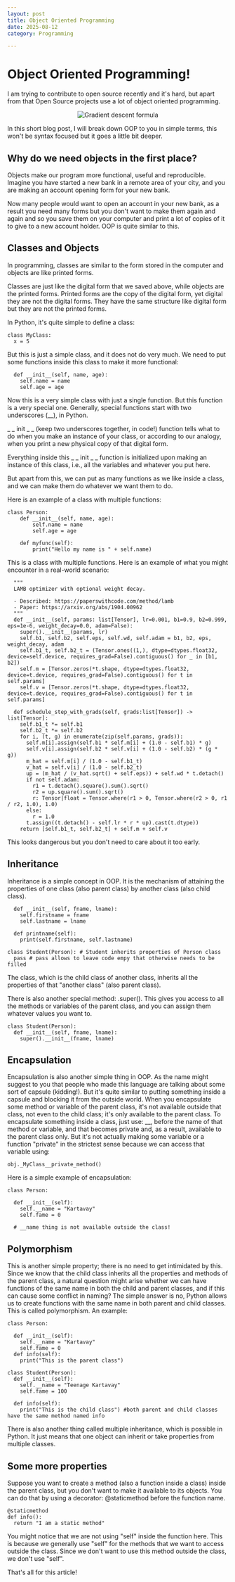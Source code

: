 ```yaml
---
layout: post
title: Object Oriented Programming
date: 2025-08-12
category: Programming

---
```


# Object Oriented Programming!
I am trying to contribute to open source recently and it's hard, but apart from that Open Source projects use a lot of object oriented programming.
<p align="center">
  <img src="/assets/images/2025-08-12-object-oriented-programming/project_img.png" alt="Gradient descent formula">
</p>
In this short blog post, I will break down OOP to you in simple terms, this won't be syntax focused but it goes a little bit deeper.

## Why do we need objects in the first place?
Objects make our program more functional, useful and reproducible. Imagine you have started a new bank in a remote area of your city, and you are making an account opening form for your new bank.  

Now many people would want to open an account in your new bank, as a result you need many forms but you don't want to make them again and again and so you save them on your computer and print a lot of copies of it to give to a new account holder. OOP is quite similar to this.

## Classes and Objects

In programming, classes are similar to the form stored in the computer and objects are like printed forms.  

Classes are just like the digital form that we saved above, while objects are the printed forms. Printed forms are the copy of the digital form, yet digital they are not the digital forms. They have the same structure like digital form but they are not the printed forms. 

In Python, it's quite simple to define a class: 
```
class MyClass:
  x = 5
```
But this is just a simple class, and it does not do very much. We need to put some functions inside this class to make it more functional:
```class Person:
  def __init__(self, name, age):
    self.name = name
    self.age = age
```
Now this is a very simple class with just a single function. But this function is a very special one. Generally, special functions start with two underscores (__), in Python.

_ _ init _ _ (keep two underscores together, in code!) function tells what to do when you make an instance of your class, or according to our analogy, when you print a new physical copy of that digital form. 

Everything inside this _ _ init _ _ function is initialized upon making an instance of this class, i.e., all the variables and whatever you put here.

But apart from this, we can put as many functions as we like inside a class, and we can make them do whatever we want them to do.

Here is an example of a class with multiple functions: 
``` 
class Person:  
    def __init__(self, name, age):  
        self.name = name  
        self.age = age  
  
    def myfunc(self):  
        print("Hello my name is " + self.name)
```
This is a class with multiple functions. Here is an example of what you might encounter in a real-world scenario:

```class LAMB(Optimizer):
  """
  LAMB optimizer with optional weight decay.

  - Described: https://paperswithcode.com/method/lamb
  - Paper: https://arxiv.org/abs/1904.00962
  """
  def __init__(self, params: list[Tensor], lr=0.001, b1=0.9, b2=0.999, eps=1e-6, weight_decay=0.0, adam=False):
    super().__init__(params, lr)
    self.b1, self.b2, self.eps, self.wd, self.adam = b1, b2, eps, weight_decay, adam
    self.b1_t, self.b2_t = (Tensor.ones((1,), dtype=dtypes.float32, device=self.device, requires_grad=False).contiguous() for _ in [b1, b2])
    self.m = [Tensor.zeros(*t.shape, dtype=dtypes.float32, device=t.device, requires_grad=False).contiguous() for t in self.params]
    self.v = [Tensor.zeros(*t.shape, dtype=dtypes.float32, device=t.device, requires_grad=False).contiguous() for t in self.params]

  def schedule_step_with_grads(self, grads:list[Tensor]) -> list[Tensor]:
    self.b1_t *= self.b1
    self.b2_t *= self.b2
    for i, (t, g) in enumerate(zip(self.params, grads)):
      self.m[i].assign(self.b1 * self.m[i] + (1.0 - self.b1) * g)
      self.v[i].assign(self.b2 * self.v[i] + (1.0 - self.b2) * (g * g))
      m_hat = self.m[i] / (1.0 - self.b1_t)
      v_hat = self.v[i] / (1.0 - self.b2_t)
      up = (m_hat / (v_hat.sqrt() + self.eps)) + self.wd * t.detach()
      if not self.adam:
        r1 = t.detach().square().sum().sqrt()
        r2 = up.square().sum().sqrt()
        r: Tensor|float = Tensor.where(r1 > 0, Tensor.where(r2 > 0, r1 / r2, 1.0), 1.0)
      else:
        r = 1.0
      t.assign((t.detach() - self.lr * r * up).cast(t.dtype))
    return [self.b1_t, self.b2_t] + self.m + self.v
```
This looks dangerous but you don't need to care about it too early.
## Inheritance

Inheritance is a simple concept in OOP. It is the mechanism of attaining the properties of one class (also parent class) by another class (also child class).

```class Person:
  def __init__(self, fname, lname):
    self.firstname = fname
    self.lastname = lname

  def printname(self):
    print(self.firstname, self.lastname)

class Student(Person): # Student inherits properties of Person class
  pass # pass allows to leave code empy that otherwise needs to be filled
```

The class, which is the child class of another class, inherits all the properties of that "another class" (also parent class).

There is also another special method: .super(). This gives you access to all the methods or variables of the parent class, and you can assign them whatever values you want to.

```
class Student(Person):
  def __init__(self, fname, lname):
    super().__init__(fname, lname)
```
## Encapsulation
Encapsulation is also another simple thing in OOP. As the name might suggest to you that people who made this language are talking about some sort of capsule (kidding!). 
But it's quite similar to putting something inside a capsule and blocking it from the outside world. 
When you encapsulate some method or variable of the parent class, it's not available outside that class, not even to the child class; it's only available to the parent class.
To encapsulate something inside a class, just use: __, before the name of that method or variable, and that becomes private and, as a result, available to the parent class only.
But it's not actually making some variable or a function "private" in the strictest sense because we can access that variable using: 

```obj._MyClass__private_method()```

Here is a simple example of encapsulation: 
```
class Person:

  def __init__(self):
    self.__name = "Kartavay"
    self.fame = 0

  # __name thing is not available outside the class!
```
## Polymorphism
This is another simple property; there is no need to get intimidated by this. 
Since we know that the child class inherits all the properties and methods of the parent class, a natural question might arise whether we can have functions of the same name in both the child and parent classes, and if this can cause some conflict in naming?
The simple answer is no, Python allows us to create functions with the same name in both parent and child classes. This is called polymorphism. 
An example:
```
class Person:

  def __init__(self):
    self.__name = "Kartavay"
    self.fame = 0
  def info(self):
    print("This is the parent class")
  
class Student(Person):
  def __init__(self):
    self.__name = "Teenage Kartavay"
    self.fame = 100

  def info(self):
    print("This is the child class") #both parent and child classes have the same method named info
```
There is also another thing called multiple inheritance, which is possible in Python. It just means that one object can inherit or take properties from multiple classes. 
## Some more properties
Suppose you want to create a method (also a function inside a class) inside the parent class, but you don't want to make it available to its objects. You can do that by using a decorator: @staticmethod before the function name.
```
@staticmethod
def info():
  return "I am a static method"
```
You might notice that we are not using "self" inside the function here. This is because we generally use "self" for the methods that we want to access outside the class. Since we don't want to use this method outside the class, we don't use "self". 

That's all for this article!